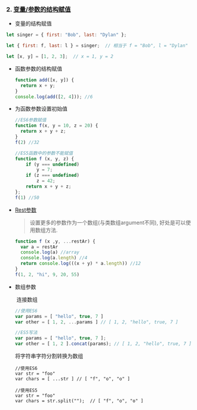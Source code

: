 ### 2. [变量/参数的结构赋值](https://developer.mozilla.org/zh-CN/docs/Web/JavaScript/Reference/Operators/Destructuring_assignment)

* 变量的结构赋值

 ```JavaScript
 let singer = { first: "Bob", last: "Dylan" }; 

 let { first: f, last: l } = singer;  // 相当于 f = "Bob", l = "Dylan"

 let [x, y] = [1, 2, 3];  // x = 1, y = 2
 ```



* 函数参数的结构赋值

  ```JavaScript
  function add([x, y]) {
    return x + y;
  }
  console.log(add([2, 4])); //6
  ```

* 为函数参数设置初始值

  ```JavaScript
  //ES6参数赋值
  function f(x, y = 10, z = 20) {
    return x + y + z;
  }
  f(2) //32

  //ES5函数中的参数不能赋值
  function f (x, y, z) {
      if (y === undefined)
          y = 7;
      if (z === undefined)
          z = 42;
      return x + y + z;
  };
  f(1) //50
  ```


* [Rest参数](https://developer.mozilla.org/zh-CN/docs/Web/JavaScript/Reference/Functions/Rest_parameters)

  > 设置更多的参数作为一个数组(与类数组argument不同), 好处是可以使用数组方法.

  ```JavaScript
  function f (x ,y, ...restAr) {
    var a = restAr
    console.log(a) //array
    console.log(a.length) //4
    return console.log(((x + y) * a.length)) //12
  }
  f(1, 2, "hi", 9, 20, 55) 
  ```
  
* 数组参数

    ​    连接数组

  ```JavaScript
  //使用ES6
  var params = [ "hello", true, 7 ]
  var other = [ 1, 2, ...params ] // [ 1, 2, "hello", true, 7 ]

  //ES5写法
  var params = [ "hello", true, 7 ];
  var other = [ 1, 2 ].concat(params); // [ 1, 2, "hello", true, 7 ]
  ```


  将字符串字符分割转换为数组

   ```
   //使用ES6
   var str = "foo"
   var chars = [ ...str ] // [ "f", "o", "o" ] 

   //使用ES5
   var str = "foo"
   var chars = str.split("");  // [ "f", "o", "o" ]
  
  ```